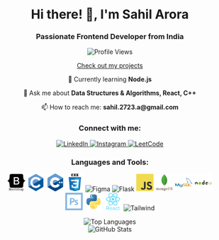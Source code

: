 <!DOCTYPE html>
<html>
<head>
    <title>GitHub README</title>
</head>
<body>
    <h1 align="center">Hi there! 👋, I'm Sahil Arora</h1>
    <h3 align="center">Passionate Frontend Developer from India</h3>
    <p align="center">
        <img src="https://komarev.com/ghpvc/?username=sahil-2309&label=Profile%20views&color=0e75b6&style=flat" alt="Profile Views" />
    </p>
    <p align="center">
        <a href="https://sahilxar.netlify.app/" target="_blank">Check out my projects</a>
    </p>
    <p align="center">🌱 Currently learning <strong>Node.js</strong></p>
    <p align="center">💬 Ask me about <strong>Data Structures & Algorithms, React, C++</strong></p>
    <p align="center">📫 How to reach me: <strong>sahil.2723.a@gmail.com</strong></p>
    <h3 align="center">Connect with me:</h3>
    <p align="center">
        <a href="https://linkedin.com/in/sahil-arora-b1436b170" target="blank">
            <img src="https://raw.githubusercontent.com/rahuldkjain/github-profile-readme-generator/master/src/images/icons/Social/linked-in-alt.svg" alt="LinkedIn" height="30" width="40" />
        </a>
        <a href="https://instagram.com/a._.sahil" target="blank">
            <img src="https://raw.githubusercontent.com/rahuldkjain/github-profile-readme-generator/master/src/images/icons/Social/instagram.svg" alt="Instagram" height="30" width="40" />
        </a>
        <a href="https://www.leetcode.com/sahilla" target="blank">
            <img src="https://raw.githubusercontent.com/rahuldkjain/github-profile-readme-generator/master/src/images/icons/Social/leet-code.svg" alt="LeetCode" height="30" width="40" />
        </a>
    </p>
    <h3 align="center">Languages and Tools:</h3>
    <p align="center">
        <img src="https://raw.githubusercontent.com/devicons/devicon/master/icons/bootstrap/bootstrap-plain-wordmark.svg" alt="Bootstrap" width="40" height="40"/>
        <img src="https://raw.githubusercontent.com/devicons/devicon/master/icons/c/c-original.svg" alt="C" width="40" height="40"/>
        <img src="https://raw.githubusercontent.com/devicons/devicon/master/icons/cplusplus/cplusplus-original.svg" alt="C++" width="40" height="40"/>
        <img src="https://raw.githubusercontent.com/devicons/devicon/master/icons/css3/css3-original-wordmark.svg" alt="CSS3" width="40" height="40"/>
        <img src="https://www.vectorlogo.zone/logos/figma/figma-icon.svg" alt="Figma" width="40" height="40"/>
        <img src="https://www.vectorlogo.zone/logos/pocoo_flask/pocoo_flask-icon.svg" alt="Flask" width="40" height="40"/>
        <img src="https://raw.githubusercontent.com/devicons/devicon/master/icons/javascript/javascript-original.svg" alt="JavaScript" width="40" height="40"/>
        <img src="https://raw.githubusercontent.com/devicons/devicon/master/icons/mongodb/mongodb-original-wordmark.svg" alt="MongoDB" width="40" height="40"/>
        <img src="https://raw.githubusercontent.com/devicons/devicon/master/icons/mysql/mysql-original-wordmark.svg" alt="MySQL" width="40" height="40"/>
        <img src="https://raw.githubusercontent.com/devicons/devicon/master/icons/nodejs/nodejs-original-wordmark.svg" alt="Node.js" width="40" height="40"/>
        <img src="https://raw.githubusercontent.com/devicons/devicon/master/icons/photoshop/photoshop-line.svg" alt="Photoshop" width="40" height="40"/>
        <img src="https://raw.githubusercontent.com/devicons/devicon/master/icons/python/python-original.svg" alt="Python" width="40" height="40"/>
        <img src="https://raw.githubusercontent.com/devicons/devicon/master/icons/react/react-original-wordmark.svg" alt="React" width="40" height="40"/>
        <img src="https://www.vectorlogo.zone/logos/tailwindcss/tailwindcss-icon.svg" alt="Tailwind" width="40" height="40"/>
    </p>
    <!-- Add more icons for your other tools and technologies here -->
    <div align="center">
        <img src="https://github-readme-stats.vercel.app/api/top-langs?username=sahil-2309&show_icons=true&locale=en&layout=compact" alt="Top Languages" />
    </div>
    <div align="center">
        <img src="https://github-readme-stats.vercel.app/api?username=sahil-2309&show_icons=true&locale=en" alt="GitHub Stats" />
    </div>
</body>
</html>
